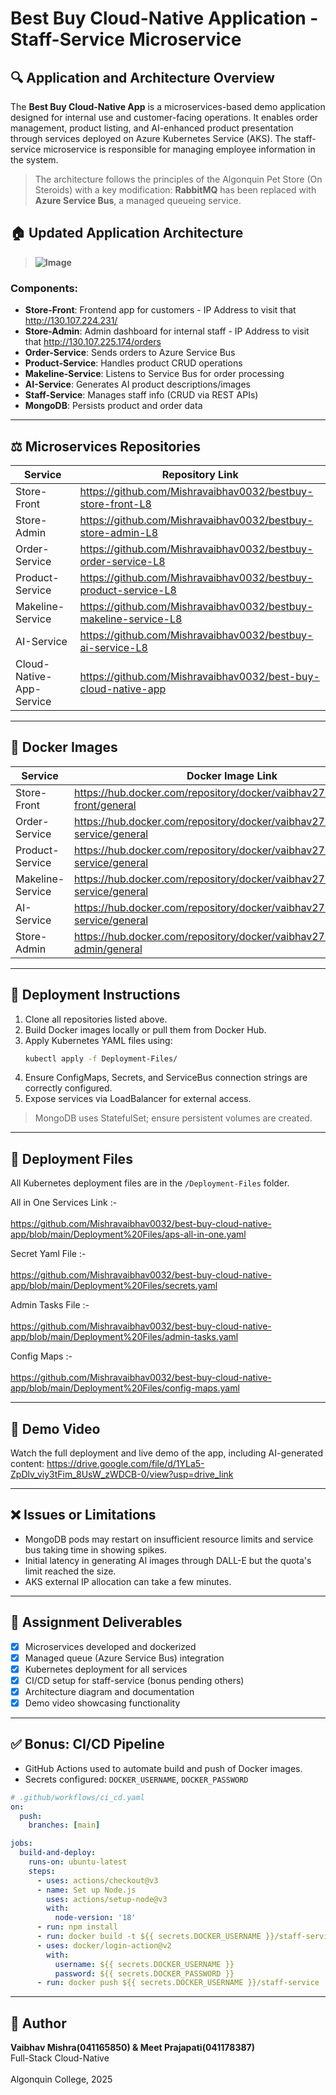 # Best Buy Cloud-Native Application - Staff-Service Microservice

## 🔍 Application and Architecture Overview

The **Best Buy Cloud-Native App** is a microservices-based demo application designed for internal use and customer-facing operations. It enables order management, product listing, and AI-enhanced product presentation through services deployed on Azure Kubernetes Service (AKS). The staff-service microservice is responsible for managing employee information in the system.

> The architecture follows the principles of the Algonquin Pet Store (On Steroids) with a key modification:
> **RabbitMQ** has been replaced with **Azure Service Bus**, a managed queueing service.

## 🏠 Updated Application Architecture

> **![Image](https://github.com/user-attachments/assets/8068cf1f-a8c5-4b26-877a-096d50ab4df5)**

### Components:
- **Store-Front**: Frontend app for customers - IP Address to visit that http://130.107.224.231/ 
- **Store-Admin**: Admin dashboard for internal staff - IP Address to visit that http://130.107.225.174/orders
- **Order-Service**: Sends orders to Azure Service Bus
- **Product-Service**: Handles product CRUD operations
- **Makeline-Service**: Listens to Service Bus for order processing
- **AI-Service**: Generates AI product descriptions/images
- **Staff-Service**: Manages staff info (CRUD via REST APIs)
- **MongoDB**: Persists product and order data

---

## ⚖️ Microservices Repositories

| **Service**                   | **Repository Link**                                               |
|-------------------------------|-------------------------------------------------------------------|
| Store-Front                   | https://github.com/Mishravaibhav0032/bestbuy-store-front-L8       |
| Store-Admin                   | https://github.com/Mishravaibhav0032/bestbuy-store-admin-L8       |
| Order-Service                 | https://github.com/Mishravaibhav0032/bestbuy-order-service-L8     |
| Product-Service               | https://github.com/Mishravaibhav0032/bestbuy-product-service-L8   |
| Makeline-Service              | https://github.com/Mishravaibhav0032/bestbuy-makeline-service-L8  |
| AI-Service                    | https://github.com/Mishravaibhav0032/bestbuy-ai-service-L8        |
| Cloud-Native-App-Service      | https://github.com/Mishravaibhav0032/best-buy-cloud-native-app    |

---

## 🚀 Docker Images

| **Service**         | **Docker Image Link**                                                           |
|---------------------|---------------------------------------------------------------------------------|
| Store-Front         | https://hub.docker.com/repository/docker/vaibhav2792/store-front/general        |
| Order-Service       | https://hub.docker.com/repository/docker/vaibhav2792/order-service/general      |
| Product-Service     | https://hub.docker.com/repository/docker/vaibhav2792/product-service/general    |
| Makeline-Service    | https://hub.docker.com/repository/docker/vaibhav2792/makeline-service/general   |
| AI-Service          | https://hub.docker.com/repository/docker/vaibhav2792/ai-service/general         |
| Store-Admin         |https://hub.docker.com/repository/docker/vaibhav2792/store-admin/general |


---

## 📆 Deployment Instructions

1. Clone all repositories listed above.
2. Build Docker images locally or pull them from Docker Hub.
3. Apply Kubernetes YAML files using:
   ```bash
   kubectl apply -f Deployment-Files/
   ```
4. Ensure ConfigMaps, Secrets, and ServiceBus connection strings are correctly configured.
5. Expose services via LoadBalancer for external access.

> MongoDB uses StatefulSet; ensure persistent volumes are created.

---

## 📍 Deployment Files
All Kubernetes deployment files are in the `/Deployment-Files` folder.

All in One Services Link :-<br></br>
https://github.com/Mishravaibhav0032/best-buy-cloud-native-app/blob/main/Deployment%20Files/aps-all-in-one.yaml

Secret Yaml File :- <br></br>
https://github.com/Mishravaibhav0032/best-buy-cloud-native-app/blob/main/Deployment%20Files/secrets.yaml

Admin Tasks File :- <br></br>
https://github.com/Mishravaibhav0032/best-buy-cloud-native-app/blob/main/Deployment%20Files/admin-tasks.yaml

Config Maps :- <br></br>
https://github.com/Mishravaibhav0032/best-buy-cloud-native-app/blob/main/Deployment%20Files/config-maps.yaml

---

## 🎥 Demo Video

Watch the full deployment and live demo of the app, including AI-generated content:
https://drive.google.com/file/d/1YLa5-ZpDlv_viy3tFim_8UsW_zWDCB-0/view?usp=drive_link

---

## ❌ Issues or Limitations

- MongoDB pods may restart on insufficient resource limits and service bus taking time in showing spikes.
- Initial latency in generating AI images through DALL-E but the quota's limit reached the size.
- AKS external IP allocation can take a few minutes.

---

## 💼 Assignment Deliverables
- [x] Microservices developed and dockerized
- [x] Managed queue (Azure Service Bus) integration
- [x] Kubernetes deployment for all services
- [x] CI/CD setup for staff-service (bonus pending others)
- [x] Architecture diagram and documentation
- [x] Demo video showcasing functionality

---

## ✅ Bonus: CI/CD Pipeline
- GitHub Actions used to automate build and push of Docker images.
- Secrets configured: `DOCKER_USERNAME`, `DOCKER_PASSWORD`

```yaml
# .github/workflows/ci_cd.yaml
on:
  push:
    branches: [main]

jobs:
  build-and-deploy:
    runs-on: ubuntu-latest
    steps:
      - uses: actions/checkout@v3
      - name: Set up Node.js
        uses: actions/setup-node@v3
        with:
          node-version: '18'
      - run: npm install
      - run: docker build -t ${{ secrets.DOCKER_USERNAME }}/staff-service .
      - uses: docker/login-action@v2
        with:
          username: ${{ secrets.DOCKER_USERNAME }}
          password: ${{ secrets.DOCKER_PASSWORD }}
      - run: docker push ${{ secrets.DOCKER_USERNAME }}/staff-service
```

---

## 🌟 Author
**Vaibhav Mishra(041165850) & Meet Prajapati(041178387)**  
Full-Stack Cloud-Native <br></br>
Algonquin College, 2025
